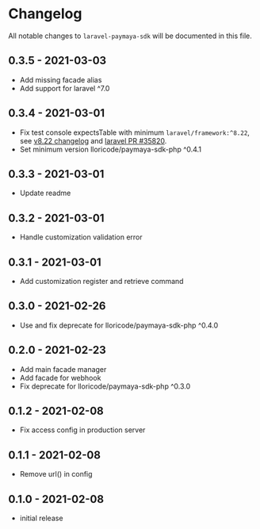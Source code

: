 # Changelog

All notable changes to `laravel-paymaya-sdk` will be documented in this file.

## 0.3.5 - 2021-03-03

- Add missing facade alias
- Add support for laravel ^7.0

## 0.3.4 - 2021-03-01

- Fix test console expectsTable with minimum `laravel/framework:^8.22`,
  see [v8.22 changelog](https://github.com/laravel/framework/blob/8.x/CHANGELOG-8.x.md#v8220-2021-01-12)
  and [laravel PR #35820](https://github.com/laravel/framework/pull/35820).
- Set minimum version lloricode/paymaya-sdk-php ^0.4.1

## 0.3.3 - 2021-03-01

- Update readme

## 0.3.2 - 2021-03-01

- Handle customization validation error

## 0.3.1 - 2021-03-01

- Add customization register and retrieve command

## 0.3.0 - 2021-02-26

- Use and fix deprecate for lloricode/paymaya-sdk-php ^0.4.0

## 0.2.0 - 2021-02-23

- Add main facade manager
- Add facade for webhook
- Fix deprecate for lloricode/paymaya-sdk-php ^0.3.0

## 0.1.2 - 2021-02-08

- Fix access config in production server

## 0.1.1 - 2021-02-08

- Remove url() in config

## 0.1.0 - 2021-02-08

- initial release
